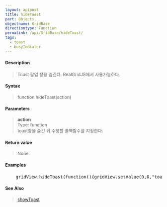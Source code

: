```yaml
---
layout: apipost
title: hideToast
part: Objects
objectname: GridBase
directiontype: Function
permalink: /api/GridBase/hideToast/
tags:
  - toast
  - busyIndiator
---
```



#### Description

> Toast 팝업 창을 숨긴다. RealGridJS에서 사용가능하다.  

#### Syntax

> function hideToast(action)  

#### Parameters

> **action**  
> Type: function  
> toast창을 숨긴 뒤 수행할 콜백함수를 지정한다.    

#### Return value

> None.  

#### Examples 

<pre class="prettyprint">
    gridView.hideToast(function(){gridView.setValue(0,0,"toast 종료")});
</pre>

#### See Also
> [showToast](/api/GridBase/showToast)